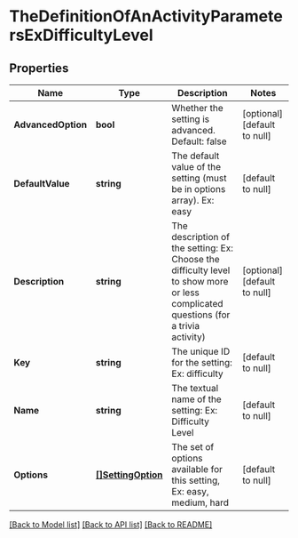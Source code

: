 # TheDefinitionOfAnActivityParametersExDifficultyLevel

## Properties
Name | Type | Description | Notes
------------ | ------------- | ------------- | -------------
**AdvancedOption** | **bool** | Whether the setting is advanced. Default: false | [optional] [default to null]
**DefaultValue** | **string** | The default value of the setting (must be in options array). Ex: easy | [default to null]
**Description** | **string** | The description of the setting: Ex: Choose the difficulty level to show more or less complicated questions (for a trivia activity) | [optional] [default to null]
**Key** | **string** | The unique ID for the setting: Ex: difficulty | [default to null]
**Name** | **string** | The textual name of the setting: Ex: Difficulty Level | [default to null]
**Options** | [**[]SettingOption**](SettingOption.md) | The set of options available for this setting, Ex: easy, medium, hard | [default to null]

[[Back to Model list]](../README.md#documentation-for-models) [[Back to API list]](../README.md#documentation-for-api-endpoints) [[Back to README]](../README.md)


